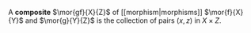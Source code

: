 A **composite** $\mor{gf}{X}{Z}$ of [[morphism|morphisms]] $\mor{f}{X}{Y}$ and $\mor{g}{Y}{Z}$ is the collection of pairs $(x, z)$ in $X \times Z$.
